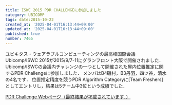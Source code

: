 ```yaml
---
title: ISWC 2015 PDR CHALLENGEに参加しました
category: UBICOMP
tags: date:2015-10-22
created_at: '2025-04-01T16:13:44+09:00'
updated_at: '2025-04-01T16:13:44+09:00'
published: true
number: 7465
---
```


ユビキタス・ウェアラブルコンピューティングの最高峰国際会議 Ubicomp/ISWC 2015が2015/9/7-11にグランフロント大阪で開催されました．
Ubicomp/ISWCの会議内チャレンジの一つとして開催された屋内位置推定に関するPDR Challengeに参加しました．
メンバはB4磯村，B3丹羽，四ツ谷，清水の4名です．
位置推定精度を競うPDR Algorithm Categoryに[Team Freshers]としてエントリし，結果は5チーム中3位という成績でした．  

<span style="color: red;">[PDR Challenge Webページ（最終結果が掲載されています．）](http://ubicomp.org/ubicomp2015/challenge.html)</span>
